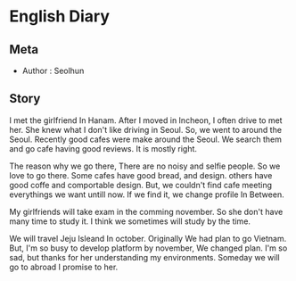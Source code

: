 # English Diary

## Meta
- Author : Seolhun

## Story

I met the girlfriend In Hanam. After I moved in Incheon, I often drive to met her.
She knew what I don't like driving in Seoul. So, we went to around the Seoul. Recently good cafes were make around the Seoul. We search them and go cafe having good reviews. It is mostly right.

The reason why we go there, There are no noisy and selfie people. So we love to go there.
Some cafes have good bread, and design. others have good coffe and comportable design. But, we couldn't find cafe meeting everythings we want untill now. If we find it, we change profile In Between.

My girlfriends will take exam in the comming november. So she don't have many time to study it. I think we sometimes will study by the time.

We will travel Jeju Isleand In october. Originally We had plan to go Vietnam. But, I'm so busy to develop platform by november, We changed plan. I'm so sad, but thanks for her understanding my environments. Someday we will go to abroad I promise to her.
